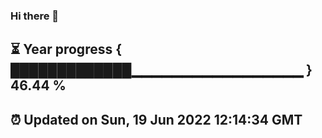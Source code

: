 ### Hi there 👋
⏳ Year progress { █████████████▁▁▁▁▁▁▁▁▁▁▁▁▁▁▁▁▁ } 46.44 %
---
⏰ Updated on Sun, 19 Jun 2022 12:14:34 GMT
---
